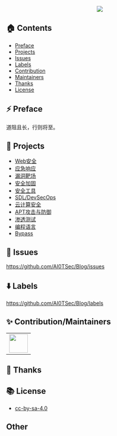 <p align="center"><img src="https://ai0tsec.github.io/Blog/images/AboutMe.png"></p>

## 🏠 Contents

- [Preface](#Preface)
- [Projects](https://github.com/AI0TSec/Blog/projects)
- [Issues](https://github.com/AI0TSec/Blog/issues)
- [Labels](https://github.com/AI0TSec/Blog/labels)
- [Contribution](#Contribution)
- [Maintainers](#Maintainers)
- [Thanks](#Thanks)
- [License](#License)

## ⚡️ Preface

道阻且长，行则将至。

## 🚀 Projects

- [Web安全](https://github.com/AI0TSec/Blog/projects/9)
- [应急响应](https://github.com/AI0TSec/Blog/projects/2)
- [漏洞靶场](https://github.com/AI0TSec/Blog/projects/7)
- [安全加固](https://github.com/AI0TSec/Blog/projects/6)
- [安全工具](https://github.com/AI0TSec/Blog/projects/8)
- [SDL/DevSecOps](https://github.com/AI0TSec/Blog/projects/5)
- [云计算安全](https://github.com/AI0TSec/Blog/projects/4)
- [APT攻击与防御](https://github.com/AI0TSec/Blog/projects/3)
- [渗透测试](https://github.com/AI0TSec/Blog/projects/1)
- [编程语言](https://github.com/AI0TSec/Blog/projects/11)
- [Bypass](https://github.com/AI0TSec/Blog/projects/10)

## 📝 Issues

https://github.com/AI0TSec/Blog/issues

## ⬇️ Labels

https://github.com/AI0TSec/Blog/labels

## ✨ Contribution/Maintainers

<table>
    <tbody>
        <tr>
            <td>
                <a href="https://github.com/AI0TSec"><img width="50" height="50" src="https://ai0tsec.github.io/Blog/images/Photo.jpg"></a>
            </td>
        </tr>
    </tbody>
</table>

## 👋 Thanks

## 📚 License

- [cc-by-sa-4.0](https://choosealicense.com/licenses/cc-by-sa-4.0/)

## Other
